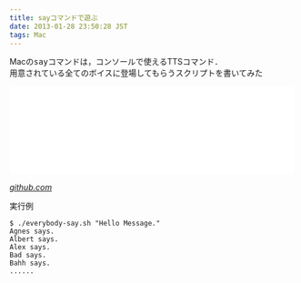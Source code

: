 ```yaml
---
title: sayコマンドで遊ぶ
date: 2013-01-28 23:50:28 JST
tags: Mac
---
```


Macの<span style="font-family:monospace">say</span>コマンドは，コンソールで使えるTTSコマンド．  
用意されている全てのボイスに登場してもらうスクリプトを書いてみた

<iframe src="//hatenablog-parts.com/embed?url=https%3A%2F%2Fgithub.com%2FiBenza%2Feverything-say" title="ueokande/everything-say" class="embed-card embed-webcard" scrolling="no" frameborder="0" style="display: block; width: 100%; height: 155px; max-width: 500px; margin: 10px 0px;"></iframe>

<cite>[github.com](https://github.com/iBenza/everything-say)</cite>

  
実行例

```
$ ./everybody-say.sh "Hello Message."
Agnes says.
Albert says.
Alex says.
Bad says.
Bahh says.
......
```


